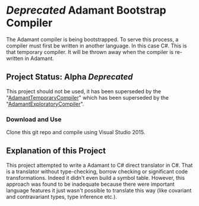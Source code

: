# *Deprecated* Adamant Bootstrap Compiler
The Adamant compiler is being bootstrapped.  To serve this process, a compiler must first be written in another language. In this case C#. This is that temporary compiler.  It will be thrown away when the compiler is re-written in Adamant.

## Project Status: Alpha *Deprecated*
This project should not be used, it has been superseded by the "[AdamantTemporaryCompiler](https://github.com/adamant-deprecated/AdamantTemporaryCompiler)" which has been superseded by the "[AdamantExploratoryCompiler](https://github.com/adamant-deprecated/AdamantExploratoryCompiler)".

### Download and Use
Clone this git repo and compile using Visual Studio 2015.

## Explanation of this Project
This project attempted to write a Adamant to C# direct translator in C#.  That is a translator without type-checking, borrow checking or significant code transformations.  Indeed it didn't even build a symbol table.  However, this approach was found to be inadequate because there were important language features it just wasn't possible to translate this way (like covariant and contravariant types, type inference etc.).